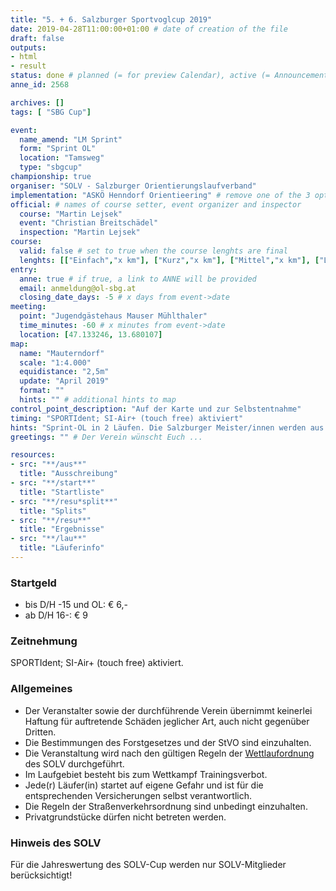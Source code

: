 ```yaml
---
title: "5. + 6. Salzburger Sportvoglcup 2019"
date: 2019-04-28T11:00:00+01:00 # date of creation of the file
draft: false
outputs:
- html
- result
status: done # planned (= for preview Calendar), active (= Announcement...), done (=Results...)
anne_id: 2568

archives: []
tags: [ "SBG Cup"]

event:
  name_amend: "LM Sprint"
  form: "Sprint OL"
  location: "Tamsweg"
  type: "sbgcup"
championship: true
organiser: "SOLV - Salzburger Orientierungslaufverband"
implementation: "ASKÖ Henndorf Orientieering" # remove one of the 3 options
official: # names of course setter, event organizer and inspector
  course: "Martin Lejsek"
  event: "Christian Breitschädel"
  inspection: "Martin Lejsek"
course:
  valid: false # set to true when the course lenghts are final
  lenghts: [["Einfach","x km"], ["Kurz","x km"], ["Mittel","x km"], ["Lang","x km"]]
entry:
  anne: true # if true, a link to ANNE will be provided
  email: anmeldung@ol-sbg.at
  closing_date_days: -5 # x days from event->date
meeting:
  point: "Jugendgästehaus Mauser Mühlthaler"
  time_minutes: -60 # x minutes from event->date
  location: [47.133246, 13.680107]
map:
  name: "Mauterndorf"
  scale: "1:4.000"
  equidistance: "2,5m"
  update: "April 2019"
  format: ""
  hints: "" # additional hints to map
control_point_description: "Auf der Karte und zur Selbstentnahme"
timing: "SPORTIdent; SI-Air+ (touch free) aktiviert"
hints: "Sprint-OL in 2 Läufen. Die Salzburger Meister/innen werden aus der Summe aus beiden Läufen errechnet! Der zweite Lauf wird gemeinsam mit dem ersten Lauf ausgelost und die Startliste veröffentlicht, kein Jagdstart. Für den Salzburgcup wird jeder Durchgang als eigener Lauf gewertet (daher 5. und 6. Salzburger Sportvoglcup); Wer im 1. Lauf nicht in die Wertung kommt, kann natürlich im 2. Lauf starten und für den Salzburgcup punkten. Startintervall für beide Läufe 2 Minuten."
greetings: "" # Der Verein wünscht Euch ...

resources:
- src: "**/aus**"
  title: "Ausschreibung"
- src: "**/start**"
  title: "Startliste"
- src: "**/resu*split**"
  title: "Splits"
- src: "**/resu**"
  title: "Ergebnisse"
- src: "**/lau**"
  title: "Läuferinfo"
---
```


### Startgeld

- bis D/H -15 und OL: € 6,-
- ab D/H 16-: € 9

### Zeitnehmung

SPORTIdent; SI-Air+ (touch free) aktiviert.

### Allgemeines

- Der Veranstalter sowie der durchführende Verein übernimmt keinerlei Haftung für auftretende Schäden jeglicher Art, auch nicht gegenüber Dritten.
- Die Bestimmungen des Forstgesetzes und der StVO sind einzuhalten.
- Die Veranstaltung wird nach den gültigen Regeln der [Wettlaufordnung](../../wettlaufordnung) des SOLV durchgeführt.
- Im Laufgebiet besteht bis zum Wettkampf Trainingsverbot.
- Jede\(r) Läufer(in) startet auf eigene Gefahr und ist für die entsprechenden Versicherungen selbst verantwortlich.
- Die Regeln der Straßenverkehrsordnung sind unbedingt einzuhalten.
- Privatgrundstücke dürfen nicht betreten werden.

### Hinweis des SOLV

Für die Jahreswertung des SOLV-Cup werden nur SOLV-Mitglieder berücksichtigt!
